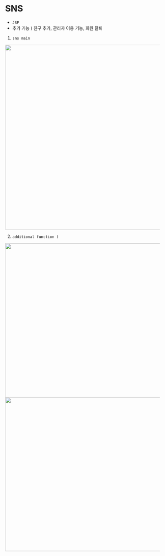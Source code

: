 # SNS
- `JSP`
- 추가 기능 ) 친구 추가, 관리자 이용 기능, 회원 탈퇴

1. `sns main` 
<img src="https://user-images.githubusercontent.com/48972530/106387017-1db18580-641b-11eb-9cf4-3be478ef7475.PNG"  width="700" height="600">

2. `additional function ) `
<img src="https://user-images.githubusercontent.com/48972530/106386942-c90e0a80-641a-11eb-88ef-64aed8d0d9a1.PNG"  width="700" height="500">
<img src="https://user-images.githubusercontent.com/48972530/106386946-ca3f3780-641a-11eb-9236-7ff5c68cf9d4.PNG"  width="700" height="500">
